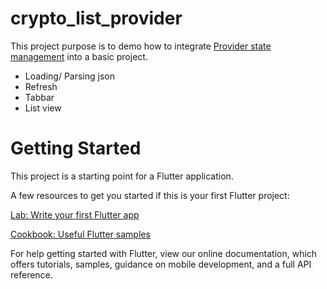 # crypto_list_provider

This project purpose is to demo how to integrate [Provider state management](https://pub.dev/packages/provider) into a basic project.
* Loading/ Parsing json
* Refresh 
* Tabbar
* List view

# Getting Started

This project is a starting point for a Flutter application.

A few resources to get you started if this is your first Flutter project:

[Lab: Write your first Flutter app](https://flutter.io/docs/get-started/codelab)

[Cookbook: Useful Flutter samples](https://flutter.dev/docs/cookbook)

For help getting started with Flutter, view our online documentation, which offers tutorials, samples, guidance on mobile development, and a full API reference.
